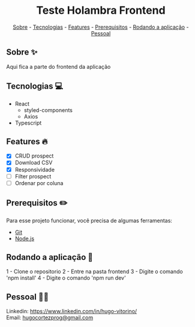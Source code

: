 <h1 align="center"> Teste Holambra Frontend</h1>

<p align="center">
    <a href="#about">Sobre</a>
    - <a href="#technologies">Tecnologias</a>
    - <a href="#Features">Features</a>
    - <a href="#pre">Prerequisitos</a>
    - <a href="#running">Rodando a aplicação</a>
    - <a href="#personal">Pessoal</a>
</p>
 
<h2 id="about">Sobre ✨</h2>
 
Aqui fica a parte do frontend da aplicação
 
<h2 id="technologies">Tecnologias 💻</h2>
 
- React
    - styled-components
    - Axios
- Typescript
 
<h2 id="Features">Features 🔥</h2>

* [X] CRUD prospect
* [X] Download CSV
* [X] Responsividade
* [ ] Filter prospect
* [ ] Ordenar por coluna

<h2 id="pre">Prerequisitos ✏️</h2>
 
Para esse projeto funcionar, você precisa de algumas ferramentas:

* [Git](https://git-scm.com/downloads)
* [Node.js](https://nodejs.org/en/download/)
 
<h2 id="running">Rodando a aplicação 🎲</h2>

1 - Clone o repositorio
2 - Entre na pasta frontend
3 - Digite o comando 'npm install'
4 - Digite o comando 'npm run dev'
 
<h2 id="personal">Pessoal 🙋‍♂️</h2>
 
Linkedin: https://www.linkedin.com/in/hugo-vitorino/
</br>
Email: hugocortezprog@gmail.com